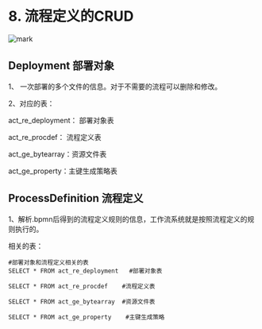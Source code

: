 # 8. 流程定义的CRUD

![mark](http://omi0o6pp2.bkt.clouddn.com/blog/180327/6DLJmaaEIA.png)



## Deployment  部署对象

1、 一次部署的多个文件的信息。对于不需要的流程可以删除和修改。

2、对应的表：

act_re_deployment： 部署对象表

act_re_procdef： 流程定义表

act_ge_bytearray：资源文件表

act_ge_property：主键生成策略表



## ProcessDefinition 流程定义

1、解析.bpmn后得到的流程定义规则的信息，工作流系统就是按照流程定义的规则执行的。



相关的表：

```
#部署对象和流程定义相关的表
SELECT * FROM act_re_deployment   #部署对象表

SELECT * FROM act_re_procdef    #流程定义表

SELECT * FROM act_ge_bytearray  #资源文件表

SELECT * FROM act_ge_property    #主键生成策略
```


